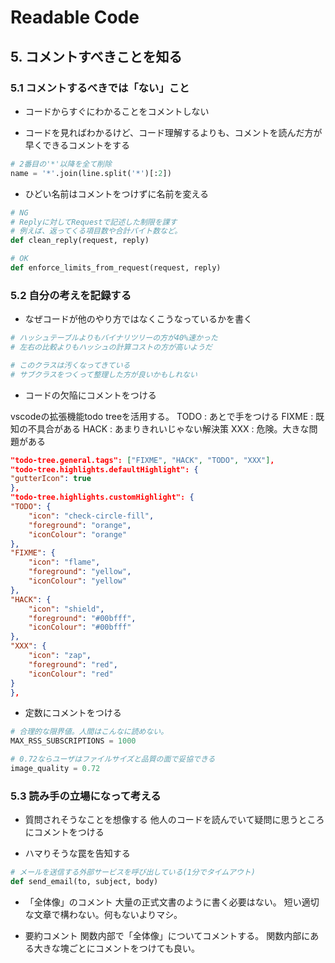 # Readable Code

## 5. コメントすべきことを知る

### 5.1 コメントするべきでは「ない」こと

- コードからすぐにわかることをコメントしない

- コードを見ればわかるけど、コード理解するよりも、コメントを読んだ方が早くできるコメントをする

```py
# 2番目の'*'以降を全て削除
name = '*'.join(line.split('*')[:2])
```

- ひどい名前はコメントをつけずに名前を変える

```py
# NG
# Replyに対してRequestで記述した制限を課す
# 例えば、返ってくる項目数や合計バイト数など。
def clean_reply(request, reply)

# OK
def enforce_limits_from_request(request, reply)
```

### 5.2 自分の考えを記録する

- なぜコードが他のやり方ではなくこうなっているかを書く

```py
# ハッシュテーブルよりもバイナリツリーの方が40%速かった
# 左右の比較よりもハッシュの計算コストの方が高いようだ

# このクラスは汚くなってきている
# サブクラスをつくって整理した方が良いかもしれない
```

- コードの欠陥にコメントをつける

vscodeの拡張機能todo treeを活用する。
TODO : あとで手をつける
FIXME : 既知の不具合がある
HACK : あまりきれいじゃない解決策
XXX : 危険。大きな問題がある

```json
"todo-tree.general.tags": ["FIXME", "HACK", "TODO", "XXX"],
"todo-tree.highlights.defaultHighlight": {
"gutterIcon": true
},
"todo-tree.highlights.customHighlight": {
"TODO": {
    "icon": "check-circle-fill",
    "foreground": "orange",
    "iconColour": "orange"
},
"FIXME": {
    "icon": "flame",
    "foreground": "yellow",
    "iconColour": "yellow"
},
"HACK": {
    "icon": "shield",
    "foreground": "#00bfff",
    "iconColour": "#00bfff"
},
"XXX": {
    "icon": "zap",
    "foreground": "red",
    "iconColour": "red"
}
},
```

- 定数にコメントをつける

```py
# 合理的な限界値。人間はこんなに読めない。
MAX_RSS_SUBSCRIPTIONS = 1000

# 0.72ならユーザはファイルサイズと品質の面で妥協できる
image_quality = 0.72
```

### 5.3 読み手の立場になって考える

- 質問されそうなことを想像する
他人のコードを読んでいて疑問に思うところにコメントをつける

- ハマりそうな罠を告知する

```py
# メールを送信する外部サービスを呼び出している(1分でタイムアウト)
def send_email(to, subject, body)
```

- 「全体像」のコメント
大量の正式文書のように書く必要はない。
短い適切な文章で構わない。何もないよりマシ。

- 要約コメント
関数内部で「全体像」についてコメントする。
関数内部にある大きな塊ごとにコメントをつけても良い。
